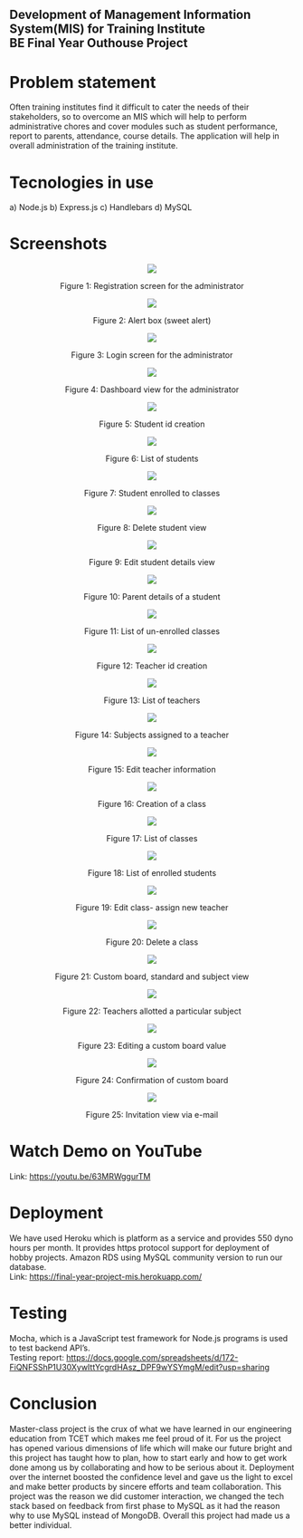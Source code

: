 ## Development of Management Information System(MIS) for Training Institute <br> BE Final Year Outhouse Project

# Problem statement
Often training institutes find it difficult to cater the needs of their stakeholders, so to overcome an MIS which will help to perform administrative chores and cover modules such as student performance, report to parents, attendance, course details. The application will help in overall administration of the training institute.

# Tecnologies in use
a) Node.js
b) Express.js
c) Handlebars
d) MySQL 

# Screenshots
<p align="center"><img src="https://user-images.githubusercontent.com/65806215/178144696-123b6a84-5ac6-46c6-8022-03953abc5360.png"></p>
<p align="center">Figure 1: Registration screen for the administrator</p>
 
<p align="center"><img src="https://user-images.githubusercontent.com/65806215/178145020-5e03a88d-8b61-41a3-93fa-c5d43cb65535.png"></p>
<p align="center">Figure 2: Alert box (sweet alert)</p>

<p align="center"><img src="https://user-images.githubusercontent.com/65806215/178145042-bd2addeb-006b-4021-a287-76f24e700414.png"></p>
<p align="center">Figure 3: Login screen for the administrator</p>

<p align="center"><img src="https://user-images.githubusercontent.com/65806215/178145442-355aff90-4c60-4533-b666-e25647551c14.png"></p>
<p align="center">Figure 4: Dashboard view for the administrator</p>

<p align="center"><img src="https://user-images.githubusercontent.com/65806215/178145543-fb5268ed-8248-47a9-a670-348403ac90ee.png"></p>
<p align="center">Figure 5: Student id creation</p>

<p align="center"><img src="https://user-images.githubusercontent.com/65806215/178145617-d6d9e470-0233-4d9c-a801-72263f958d92.png"></p>
<p align="center">Figure 6: List of students</p>

<p align="center"><img src="https://user-images.githubusercontent.com/65806215/178145648-a6e21371-87f5-479d-a850-c7cae8d74526.png"></p>
<p align="center">Figure 7: Student enrolled to classes</p>

<p align="center"><img src="https://user-images.githubusercontent.com/65806215/178145685-d2dbf075-9d20-4abf-8c6a-cb037d6058ad.png"></p>
<p align="center">Figure 8: Delete student view</p>

<p align="center"><img src="https://user-images.githubusercontent.com/65806215/178145704-2f3769e1-6d1d-466b-97e4-dffc18867d50.png"></p>
<p align="center">Figure 9: Edit student details view</p>

<p align="center"><img src="https://user-images.githubusercontent.com/65806215/178145779-4b3f1107-607f-4ba7-bf8e-d02723b68a0e.png"></p>
<p align="center">Figure 10: Parent details of a student</p>

<p align="center"><img src="https://user-images.githubusercontent.com/65806215/178145812-6690ea9d-582c-4f3b-a3d7-7c30dd9469ef.png"></p>
<p align="center">Figure 11: List of un-enrolled classes</p>

<p align="center"><img src="https://user-images.githubusercontent.com/65806215/178145836-8c18b762-d06a-4a0e-a4d5-24a5f2e25a7c.png"></p>
<p align="center">Figure 12: Teacher id creation</p>

<p align="center"><img src="https://user-images.githubusercontent.com/65806215/178145854-049a1289-cd3a-42d7-89c7-48173c04a8c9.png"></p>
<p align="center">Figure 13: List of teachers</p>

<p align="center"><img src="https://user-images.githubusercontent.com/65806215/178145872-b6002c07-7d19-48e5-950f-bfe76f98417f.png"></p>
<p align="center">Figure 14: Subjects assigned to a teacher</p>

<p align="center"><img src="https://user-images.githubusercontent.com/65806215/178145885-c2b4ff44-5888-4389-9113-172eb04699ce.png"></p>
<p align="center">Figure 15: Edit teacher information</p>

<p align="center"><img src="https://user-images.githubusercontent.com/65806215/178145963-fbda707b-a496-46e0-904a-96c3caa4ecbb.png"></p>
<p align="center">Figure 16: Creation of a class</p>

<p align="center"><img src="https://user-images.githubusercontent.com/65806215/178145979-05d3b804-1502-4346-8bf3-6c6f0b2d5ebf.png"></p>
<p align="center">Figure 17: List of classes</p>

<p align="center"><img src="https://user-images.githubusercontent.com/65806215/178145995-42b96aca-397f-4827-8296-fc7bc4282b67.png"></p>
<p align="center">Figure 18: List of enrolled students</p>

<p align="center"><img src="https://user-images.githubusercontent.com/65806215/178146016-6845bc96-8c3e-41aa-92ce-362e6302ae6a.png"></p>
<p align="center">Figure 19: Edit class- assign new teacher</p>

<p align="center"><img src="https://user-images.githubusercontent.com/65806215/178146028-a870c184-5a33-4c93-b65f-7353796a6095.png"></p>
<p align="center">Figure 20: Delete a class</p>

<p align="center"><img src="https://user-images.githubusercontent.com/65806215/178146035-84761aeb-d103-42bc-9a0f-debcad7c88cf.png"></p>
<p align="center">Figure 21: Custom board, standard and subject view</p>

<p align="center"><img src="https://user-images.githubusercontent.com/65806215/178146047-a776e0b7-2777-467c-bdb3-30a561283b40.png"></p>
<p align="center">Figure 22: Teachers allotted a particular subject</p>

<p align="center"><img src="https://user-images.githubusercontent.com/65806215/178146071-114813ff-19d4-49c3-80d9-13d8d2643419.png"></p>
<p align="center">Figure 23: Editing a custom board value</p>

<p align="center"><img src="https://user-images.githubusercontent.com/65806215/178146143-e09efabe-7c56-4356-b39f-243e2fd1c1e1.png"></p>
<p align="center">Figure 24: Confirmation of custom board</p>

<p align="center"><img src="https://user-images.githubusercontent.com/65806215/178146156-44233e2a-da21-4bf7-9f80-962571e5e8b9.png"></p>
<p align="center">Figure 25: Invitation view via e-mail</p>

# Watch Demo on YouTube
Link: https://youtu.be/63MRWggurTM
# Deployment 
We have used Heroku which is platform as a service and provides 550 dyno hours per month. It provides https protocol support for deployment of hobby projects. Amazon RDS using MySQL community version to run our database.
<br>
Link: https://final-year-project-mis.herokuapp.com/

# Testing
Mocha, which is a JavaScript test framework for Node.js programs is used to test backend API’s.
<br>
Testing report: https://docs.google.com/spreadsheets/d/172-FiQNFSShP1U30XywIttYcgrdHAsz_DPF9wYSYmgM/edit?usp=sharing

# Conclusion
Master-class project is the crux of what we have learned in our engineering education from TCET which makes me feel proud of it. For us the project has opened various dimensions of life which will make our future bright and this project has taught how to plan, how to start early and how to get work done among us by collaborating and how to be serious about it. Deployment over the internet boosted the confidence level and gave us the light to excel and make better products by sincere efforts and team collaboration. This project was the reason we did customer interaction, we changed the tech stack based on feedback from first phase to MySQL as it had the reason why to use MySQL instead of MongoDB. Overall this project had made us a better individual.
